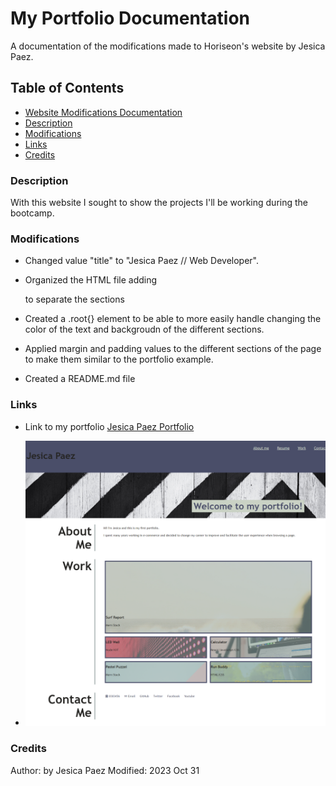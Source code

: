 # My Portfolio Documentation

A documentation of the modifications made to Horiseon's website by Jesica Paez.

## Table of Contents

- [Website Modifications Documentation](#website-modifications-documentation)
- [Description](#description)
- [Modifications](#modifications)
- [Links](#link)
- [Credits](#credits)

### Description

With this website I sought to show the projects I'll be working during the bootcamp.

### Modifications

* Changed value "title" to "Jesica Paez // Web Developer".

* Organized the HTML file adding <div class> to separate the sections

* Created a .root{} element to be able to more easily handle changing the color of the text and backgroudn of the different sections.

* Applied margin and padding values to the different sections of the page to make them similar to the portfolio example.

* Created a README.md file

### Links

* Link to my portfolio [Jesica Paez Portfolio](http://127.0.0.1:5500/index.html)

* ![Screenshot of the portfolio](https://github.com/jcxa12/My-Portfolio/blob/main/images/Jesica%20Paez%20Portfolio.png)

### Credits

Author: by Jesica Paez
Modified: 2023 Oct 31
